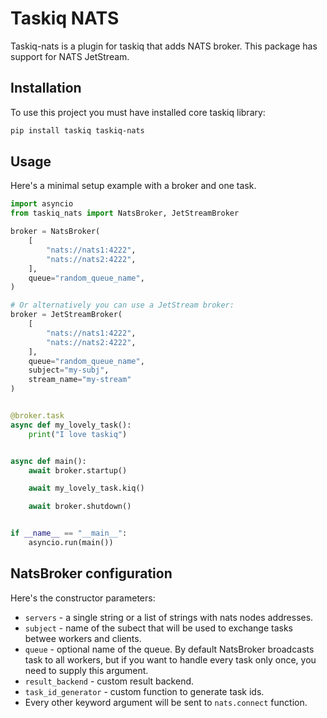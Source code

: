 # Taskiq NATS

Taskiq-nats is a plugin for taskiq that adds NATS broker.
This package has support for NATS JetStream.

## Installation

To use this project you must have installed core taskiq library:

```bash
pip install taskiq taskiq-nats
```

## Usage

Here's a minimal setup example with a broker and one task.

```python
import asyncio
from taskiq_nats import NatsBroker, JetStreamBroker

broker = NatsBroker(
    [
        "nats://nats1:4222",
        "nats://nats2:4222",
    ],
    queue="random_queue_name",
)

# Or alternatively you can use a JetStream broker:
broker = JetStreamBroker(
    [
        "nats://nats1:4222",
        "nats://nats2:4222",
    ],
    queue="random_queue_name",
    subject="my-subj",
    stream_name="my-stream"
)


@broker.task
async def my_lovely_task():
    print("I love taskiq")


async def main():
    await broker.startup()

    await my_lovely_task.kiq()

    await broker.shutdown()


if __name__ == "__main__":
    asyncio.run(main())

```

## NatsBroker configuration

Here's the constructor parameters:

* `servers` - a single string or a list of strings with nats nodes addresses.
* `subject` - name of the subect that will be used to exchange tasks betwee workers and clients.
* `queue` - optional name of the queue. By default NatsBroker broadcasts task to all workers,
    but if you want to handle every task only once, you need to supply this argument.
* `result_backend` - custom result backend.
* `task_id_generator` - custom function to generate task ids.
* Every other keyword argument will be sent to `nats.connect` function.
